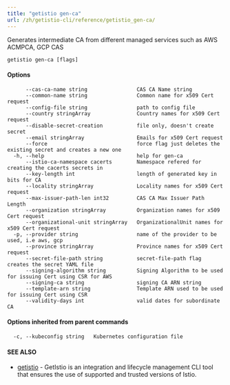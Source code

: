 ```yaml
---
title: "getistio gen-ca"
url: /zh/getistio-cli/reference/getistio_gen-ca/
---
```


Generates intermediate CA from different managed services such as AWS ACMPCA, GCP CAS

```
getistio gen-ca [flags]
```

#### Options

```
      --cas-ca-name string                CAS CA Name string
      --common-name string                Common name for x509 Cert request
      --config-file string                path to config file
      --country stringArray               Country names for x509 Cert request
      --disable-secret-creation           file only, doesn't create secret
      --email stringArray                 Emails for x509 Cert request
      --force                             force flag just deletes the existing secret and creates a new one
  -h, --help                              help for gen-ca
      --istio-ca-namespace cacerts        Namespace refered for creating the cacerts secrets in
      --key-length int                    length of generated key in bits for CA
      --locality stringArray              Locality names for x509 Cert request
      --max-issuer-path-len int32         CAS CA Max Issuer Path Length
      --organization stringArray          Organization names for x509 Cert request
      --organizational-unit stringArray   OrganizationalUnit names for x509 Cert request
  -p, --provider string                   name of the provider to be used, i.e aws, gcp
      --province stringArray              Province names for x509 Cert request
      --secret-file-path string           secret-file-path flag creates the secret YAML file
      --signing-algorithm string          Signing Algorithm to be used for issuing Cert using CSR for AWS
      --signing-ca string                 signing CA ARN string
      --template-arn string               Template ARN used to be used for issuing Cert using CSR
      --validity-days int                 valid dates for subordinate CA
```

#### Options inherited from parent commands

```
  -c, --kubeconfig string   Kubernetes configuration file
```

#### SEE ALSO

* [getistio](/zh/getistio-cli/reference/getistio/)	 - GetIstio is an integration and lifecycle management CLI tool that ensures the use of supported and trusted versions of Istio.

